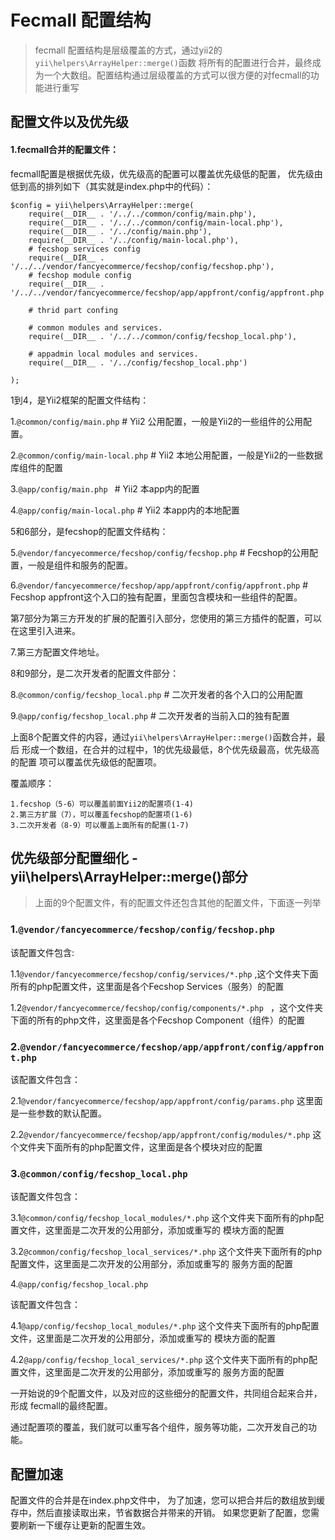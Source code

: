 Fecmall 配置结构
================

> fecmall 配置结构是层级覆盖的方式，通过yii2的 `yii\helpers\ArrayHelper::merge()`函数
> 将所有的配置进行合并，最终成为一个大数组。配置结构通过层级覆盖的方式可以很方便的对fecmall的功能进行重写
> 

配置文件以及优先级
-----------------

#### 1.fecmall合并的配置文件：

fecmall配置是根据优先级，优先级高的配置可以覆盖优先级低的配置，
优先级由低到高的排列如下（其实就是index.php中的代码）：

```
$config = yii\helpers\ArrayHelper::merge(
    require(__DIR__ . '/../../common/config/main.php'),
    require(__DIR__ . '/../../common/config/main-local.php'),
    require(__DIR__ . '/../config/main.php'),
    require(__DIR__ . '/../config/main-local.php'),
	# fecshop services config
	require(__DIR__ . '/../../vendor/fancyecommerce/fecshop/config/fecshop.php'),
	# fecshop module config
	require(__DIR__ . '/../../vendor/fancyecommerce/fecshop/app/appfront/config/appfront.php'),
	
	# thrid part confing
	
	# common modules and services.
	require(__DIR__ . '/../../common/config/fecshop_local.php'),
	 
	# appadmin local modules and services.
	require(__DIR__ . '/../config/fecshop_local.php')
    
);
```
1到4，是Yii2框架的配置文件结构：

1.`@common/config/main.php`			# Yii2 公用配置，一般是Yii2的一些组件的公用配置。

2.`@common/config/main-local.php`		# Yii2 本地公用配置，一般是Yii2的一些数据库组件的配置

3.`@app/config/main.php	`			# Yii2 本app内的配置

4.`@app/config/main-local.php`		# Yii2 本app内的本地配置

5和6部分，是fecshop的配置文件结构：

5.`@vendor/fancyecommerce/fecshop/config/fecshop.php` 				# Fecshop的公用配置，一般是组件和服务的配置。

6.`@vendor/fancyecommerce/fecshop/app/appfront/config/appfront.php`	# Fecshop appfront这个入口的独有配置，里面包含模块和一些组件的配置。

第7部分为第三方开发的扩展的配置引入部分，您使用的第三方插件的配置，可以在这里引入进来。

7.第三方配置文件地址。

8和9部分，是二次开发者的配置文件部分：

8.`@common/config/fecshop_local.php`	# 二次开发者的各个入口的公用配置

9.`@app/config/fecshop_local.php`		# 二次开发者的当前入口的独有配置

上面8个配置文件的内容，通过`yii\helpers\ArrayHelper::merge()`函数合并，最后
形成一个数组，在合并的过程中，1的优先级最低，8个优先级最高，优先级高的配置
项可以覆盖优先级低的配置项。

覆盖顺序：

```
1.fecshop（5-6）可以覆盖前面Yii2的配置项(1-4)
2.第三方扩展（7），可以覆盖fecshop的配置项(1-6)
3.二次开发者（8-9）可以覆盖上面所有的配置(1-7)
```


优先级部分配置细化 - yii\helpers\ArrayHelper::merge()部分
--------

> 上面的9个配置文件，有的配置文件还包含其他的配置文件，下面逐一列举

### 1.`@vendor/fancyecommerce/fecshop/config/fecshop.php`

该配置文件包含:

1.1`@vendor/fancyecommerce/fecshop/config/services/*.php` 
,这个文件夹下面所有的php配置文件，这里面是各个Fecshop Services（服务）的配置

1.2`@vendor/fancyecommerce/fecshop/config/components/*.php `
，这个文件夹下面的所有的php文件，这里面是各个Fecshop Component（组件）的配置

### 2.`@vendor/fancyecommerce/fecshop/app/appfront/config/appfront.php`

该配置文件包含：

2.1`@vendor/fancyecommerce/fecshop/app/appfront/config/params.php`
这里面是一些参数的默认配置。

2.2`@vendor/fancyecommerce/fecshop/app/appfront/config/modules/*.php`
这个文件夹下面所有的php配置文件，这里面是各个模块对应的配置

### 3.`@common/config/fecshop_local.php`

该配置文件包含：

3.1`@common/config/fecshop_local_modules/*.php`
这个文件夹下面所有的php配置文件，这里面是二次开发的公用部分，添加或重写的
模块方面的配置

3.2`@common/config/fecshop_local_services/*.php`
这个文件夹下面所有的php配置文件，这里面是二次开发的公用部分，添加或重写的
服务方面的配置

4.`@app/config/fecshop_local.php`

该配置文件包含：

4.1`@app/config/fecshop_local_modules/*.php`
这个文件夹下面所有的php配置文件，这里面是二次开发的公用部分，添加或重写的
模块方面的配置

4.2`@app/config/fecshop_local_services/*.php`
这个文件夹下面所有的php配置文件，这里面是二次开发的公用部分，添加或重写的
服务方面的配置

一开始说的9个配置文件，以及对应的这些细分的配置文件，共同组合起来合并，形成
fecmall的最终配置。

通过配置项的覆盖，我们就可以重写各个组件，服务等功能，二次开发自己的功能。

配置加速
--------

配置文件的合并是在index.php文件中，
为了加速，您可以把合并后的数组放到缓存中，然后直接读取出来，节省数据合并带来的开销。
如果您更新了配置，您需要刷新一下缓存让更新的配置生效。




